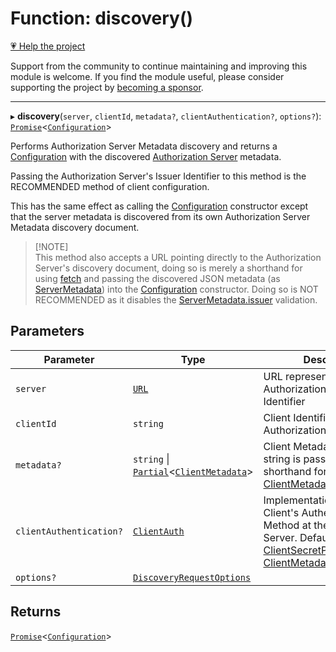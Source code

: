 # Function: discovery()

[💗 Help the project](https://github.com/sponsors/panva)

Support from the community to continue maintaining and improving this module is welcome. If you find the module useful, please consider supporting the project by [becoming a sponsor](https://github.com/sponsors/panva).

***

▸ **discovery**(`server`, `clientId`, `metadata?`, `clientAuthentication?`, `options?`): [`Promise`](https://developer.mozilla.org/docs/Web/JavaScript/Reference/Global_Objects/Promise)\<[`Configuration`](../classes/Configuration.md)\>

Performs Authorization Server Metadata discovery and returns a
[Configuration](../classes/Configuration.md) with the discovered
[Authorization Server](../interfaces/ServerMetadata.md) metadata.

Passing the Authorization Server's Issuer Identifier to this method is the
RECOMMENDED method of client configuration.

This has the same effect as calling the [Configuration](../classes/Configuration.md) constructor
except that the server metadata is discovered from its own Authorization
Server Metadata discovery document.

> [!NOTE]\
> This method also accepts a URL pointing directly to the Authorization
> Server's discovery document, doing so is merely a shorthand for using
> [fetch](https://developer.mozilla.org/docs/Web/API/Window/fetch) and passing the discovered JSON metadata (as
> [ServerMetadata](../interfaces/ServerMetadata.md)) into the [Configuration](../classes/Configuration.md) constructor. Doing so is
> NOT RECOMMENDED as it disables the [ServerMetadata.issuer](../interfaces/ServerMetadata.md#issuer) validation.

## Parameters

| Parameter | Type | Description |
| ------ | ------ | ------ |
| `server` | [`URL`](https://developer.mozilla.org/docs/Web/API/URL) | URL representation of the Authorization Server's Issuer Identifier |
| `clientId` | `string` | Client Identifier at the Authorization Server |
| `metadata?` | `string` \| [`Partial`](https://www.typescriptlang.org/docs/handbook/utility-types.html#partialtype)\<[`ClientMetadata`](../interfaces/ClientMetadata.md)\> | Client Metadata, when a string is passed it is a shorthand for passing just [ClientMetadata.client\_secret](../interfaces/ClientMetadata.md#client_secret) |
| `clientAuthentication?` | [`ClientAuth`](../type-aliases/ClientAuth.md) | Implementation of the Client's Authentication Method at the Authorization Server. Default is [ClientSecretPost](ClientSecretPost.md) using the [ClientMetadata.client\_secret](../interfaces/ClientMetadata.md#client_secret). |
| `options?` | [`DiscoveryRequestOptions`](../interfaces/DiscoveryRequestOptions.md) |  |

## Returns

[`Promise`](https://developer.mozilla.org/docs/Web/JavaScript/Reference/Global_Objects/Promise)\<[`Configuration`](../classes/Configuration.md)\>
